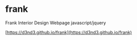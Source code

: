 # frank
Frank Interior Design Webpage javascript/jquery

[https://d3nd3.github.io/frank](https://d3nd3.github.io/frank)
